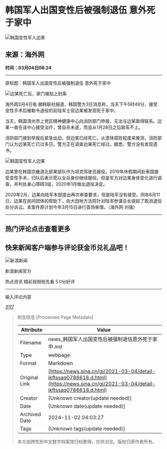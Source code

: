 # 韩国军人出国变性后被强制退伍 意外死于家中

![韩国变性军人边某](//k.sinaimg.cn/n/news/crawl/64/w400h464/20210304/ce70-kkxpczc2657795.jpg/w700d1q75cms.jpg?by=cms_fixed_width)

## 来源：海外网

**时间：03月04日08:24**

---

原标题：韩国军人出国变性后被强制退伍 意外死于家中

![边某死亡后，家门被贴上封条](//k.sinaimg.cn/n/news/crawl/162/w550h412/20210304/174d-kkxpczc2658049.jpg/w700d1q75cms.jpg?by=cms_fixed_width)

海外网3月4日电 据韩联社报道，韩国警方3日消息称，当天下午5时49分，接受变性手术后被勒令退役的前陆军士官边某被发现死于家中。

当天，韩国清州市上党区精神健康中心向消防部门申报，无法与边某取得联系。边某一直在该中心接受治疗，曾自杀未遂，而且从1月28日之后联系不上。

消防部门接到举报后紧急出动，但边某已经死亡。从遗体腐败程度来推测，消防部门认为边某死亡已过多日。警方正在调查边某死亡经过。据悉，警方没有发现遗书。

![韩国变性军人边某](//k.sinaimg.cn/n/news/crawl/306/w469h637/20210304/3307-kkxpczc2658082.png/w700d1q75cms.jpg?by=cms_fixed_width)

边某曾在韩国京畿道北部某部队作为坦克驾驶员服役，2019年休假期间赴泰国接受变性手术，归队后表示愿以女兵身份继续服役。但是军方对边某身体变化进行调查，并判处身心障碍3级，2020年1月做出退役决定。

2020年2月，边某向陆军本部提出再次审查要求，但是陆军没有接受。同年8月11日，边某在民间团体的帮助下，向大田地方法院针对陆军参谋总长提起了取消退役处分诉讼。本案件原计划今年3月15日进行首场审理。（海外网 刘强）

---

## 热门评论点击查看更多

## 快来新闻客户端参与评论获金币兑礼品吧！

![新浪新闻](https://n.sinaimg.cn/default/80905340/20200331/sinalogo.png)

新浪新闻官方

热点资讯 精彩视频抢先看 5.0分好评

--- 

输入评论内容

[_3117_](https://cmnt.sina.cn/index?product=comos&index=kftssaq0786618&tj_ch=news&is_clear=0)

> 附加信息 [Processed Page Metadata]
>
> | Attribute       | Value                                  |
> |-----------------|----------------------------------------|
> | Filename        | news_韩国军人出国变性后被强制退伍意外死于家中.md                             |
> | Type            | webpage                                 |
> | Format          | Markdown                               |
> | Original Link   | [https://news.sina.cn/gj/2021-03-04/detail-ikftssaq0786618.d.html](https://news.sina.cn/gj/2021-03-04/detail-ikftssaq0786618.d.html)                       |
> | Creator         | [Unknown creator(update needed)]                              |
> | Date            | [Unknown date(update needed)]                                 |
> | Archived Date   | 2024-11-02 04:03:27                             |
> | Tags            | [Unknown tags(update needed)]                                 |
>
> 本文由跨性别中文数字档案馆归档整理，仅供浏览。版权归原作者所有。
>